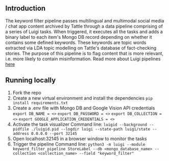 ## Introduction

The keyword filter pipeline passes multilingual and multimodal social media / chat app content archived by Tattle through a data pipeline comprising of a series of Luigi tasks. When triggered, it executes all the tasks and adds a binary label to each item's Mongo DB record depending on whether it contains some defined keywords. These keywords are topic words extracted via LDA topic modelling on Tattle's database of fact-checking stories. The purpose of this pipeline is to flag content that is more relevant, i.e. more likely to contain misinformation.
Read more about Luigi pipelines [here](https://luigi.readthedocs.io/en/stable/index.html)

## Running locally

1. Fork the repo 
2. Create a new virtual environment and install the dependencies 
```pip install requirements.txt```
3. Create a .env file with Mongo DB and Google Vision API credentials
```export DB_NAME = <>``` 
```export DB_PASSWORD = <>``` 
```export DB_COLLECTION = <>``` 
```export GOOGLE_APPLICATION_CREDENTIALS = <>```
4. Activate the task visualizer 
Command line:
```luigid --background --pidfile ./luigid.pid --logdir luigi --state-path luigi/state --address 0.0.0.0 --port 32145```
5. Open localhost:32145 in a browser window to monitor the tasks
6. Trigger the pipeline 
Command line:
```python3 -m luigi --module keyword_filter_pipeline StoreLabel --db <mongo_database_name> --collection <collection_name> --field "keyword_filter"``` 